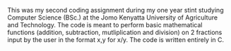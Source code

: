 This was my second coding assignment during my one year stint studying Computer Science (BSc.) at the Jomo Kenyatta University of Agriculture and Technology. 
The code is meant to perform basic mathematical functions (addition, subtraction, mutliplication and division) on 2 fractions input by the user in the format x,y for x/y.
The code is written entirely in C.
